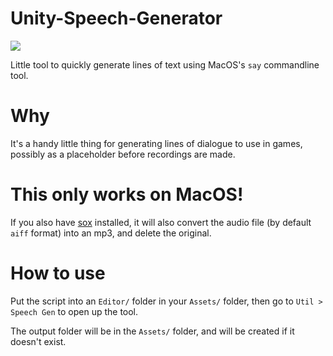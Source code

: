 # Unity-Speech-Generator

![](https://imgur.com/Yhua6QK.png)

Little tool to quickly generate lines of text using MacOS's `say` commandline tool.

# Why
It's a handy little thing for generating lines of dialogue to use in games, possibly as a placeholder before recordings are made.

# This only works on MacOS!

If you also have [sox](http://sox.sourceforge.net/) installed, it will also convert the audio file (by default `aiff` format) into an mp3, and delete the original.

# How to use

Put the script into an `Editor/` folder in your `Assets/` folder, then go to `Util > Speech Gen` to open up the tool.

The output folder will be in the `Assets/` folder, and will be created if it doesn't exist.
